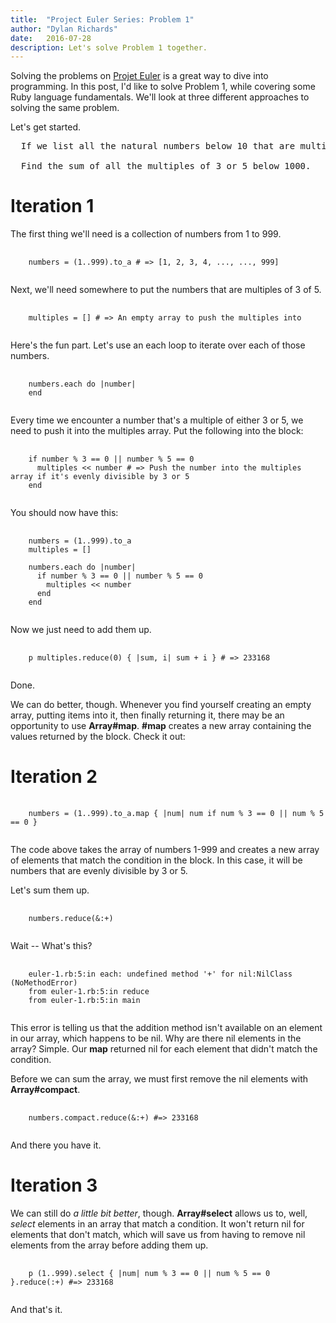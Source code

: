 ```yaml
---
title:  "Project Euler Series: Problem 1"
author: "Dylan Richards"
date:   2016-07-28
description: Let's solve Problem 1 together.
---
```


Solving the problems on [Projet Euler](http://www.projecteuler.net) is a great way to dive into programming. In this post, I'd like to
solve Problem 1, while covering some Ruby language fundamentals. We'll look at three different approaches to
solving the same problem.

Let's get started.

<pre>
  If we list all the natural numbers below 10 that are multiples of 3 or 5, we get 3, 5, 6 and 9. The sum of these multiples is 23.

  Find the sum of all the multiples of 3 or 5 below 1000.
</pre>

# Iteration 1

The first thing we'll need is a collection of numbers from 1 to 999.

<pre>
  <code class="ruby">
    numbers = (1..999).to_a # => [1, 2, 3, 4, ..., ..., 999]
  </code>
</pre>

Next, we'll need somewhere to put the numbers that are multiples of 3 of 5.

<pre>
  <code class="ruby">
    multiples = [] # => An empty array to push the multiples into
  </code>
</pre>


Here's the fun part. Let's use an each loop to iterate over each of those numbers.

<pre>
  <code class="ruby">
    numbers.each do |number|
    end
  </code>
</pre>

Every time we encounter a number that's a multiple of either 3 or 5, we need to push it
into the multiples array. Put the following into the block:

<pre>
  <code class="ruby">
    if number % 3 == 0 || number % 5 == 0
      multiples << number # => Push the number into the multiples array if it's evenly divisible by 3 or 5
    end
  </code>
</pre>

You should now have this:

<pre>
  <code class="ruby">
    numbers = (1..999).to_a
    multiples = []

    numbers.each do |number|
      if number % 3 == 0 || number % 5 == 0
        multiples << number
      end
    end
  </code>
</pre>


Now we just need to add them up.

<pre>
  <code class="ruby">
    p multiples.reduce(0) { |sum, i| sum + i } # => 233168
  </code>
</pre>

Done.

We can do better, though. Whenever you find yourself creating an empty array,
 putting items into it, then finally returning it, there may be an opportunity to use <b>Array#map</b>.
<b>#map</b> creates a new array containing the values returned by the block. Check it out:

# Iteration 2

<pre>
  <code class="ruby">
    numbers = (1..999).to_a.map { |num| num if num % 3 == 0 || num % 5 == 0 }
  </code>
</pre>

The code above takes the array of numbers 1-999 and creates a new array of elements that
match the condition in the block. In this case, it will be numbers that are evenly divisible
by 3 or 5.

Let's sum them up.

<pre>
  <code class="ruby">
    numbers.reduce(&:+)
  </code>
</pre>

Wait -- What's this?

<pre>
  <code class="ruby">
    euler-1.rb:5:in each: undefined method '+' for nil:NilClass (NoMethodError)
    from euler-1.rb:5:in reduce
    from euler-1.rb:5:in main
  </code>
</pre>

This error is telling us that the addition method isn't available on an element in
our array, which happens to be nil. Why are there nil elements in the array? Simple.
Our <strong>map</strong> returned nil for each element that didn't match the condition.

Before we can sum the array, we must first remove the nil elements with <strong>Array#compact</strong>.

<pre>
  <code class="ruby">
    numbers.compact.reduce(&:+) #=> 233168
  </code>
</pre>

And there you have it.

# Iteration 3

We can still do <i>a little bit better</i>, though. <strong>Array#select</strong> allows us to, well,
<i>select</i> elements in an array that match a condition. It won't return nil for elements that don't
match, which will save us from having to remove nil elements from the array before adding them up.

<pre>
  <code class="ruby">
    p (1..999).select { |num| num % 3 == 0 || num % 5 == 0 }.reduce(:+) #=> 233168
  </code>
</pre>

And that's it.
